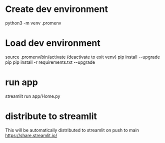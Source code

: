 # Create dev environment
python3 -m venv .promenv

# Load dev environment
source .promenv/bin/activate
(deactivate to exit venv)
pip install --upgrade pip
pip install -r requirements.txt --upgrade

# run app
streamlit run app/Home.py

# distribute to streamlit
This will be automatically distributed to streamlit on push to main  
https://share.streamlit.io/
